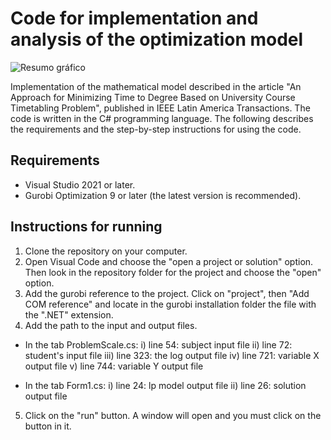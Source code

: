 # Code for implementation and analysis of the optimization model

![Resumo gráfico](https://user-images.githubusercontent.com/70773820/233487739-920a8885-f652-4093-9170-9c6d28adff5a.png)

Implementation of the mathematical model described in the article "An Approach for Minimizing Time to Degree Based on University Course Timetabling Problem", published in IEEE Latin America Transactions. The code is written in the C# programming language. The following describes the requirements and the step-by-step instructions for using the code.

## Requirements

* Visual Studio 2021 or later.
* Gurobi Optimization 9 or later (the latest version is recommended).

## Instructions for running

1. Clone the repository on your computer.
2. Open Visual Code and choose the "open a project or solution" option. Then look in the repository folder for the project and choose the "open" option.
3. Add the gurobi reference to the project. Click on "project", then "Add COM reference" and locate in the gurobi installation folder the file with the ".NET" extension.
4. Add the path to the input and output files.
* In the tab ProblemScale.cs:
i) line 54: subject input file
ii) line 72: student's input file
iii) line 323: the log output file
iv) line 721: variable X output file
v) line 744: variable Y output file

* In the tab Form1.cs:
i) line 24: lp model output file
ii) line 26: solution output file

5. Click on the "run" button. A window will open and you must click on the button in it.
